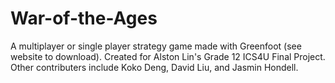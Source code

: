 # War-of-the-Ages
A multiplayer or single player strategy game made with Greenfoot (see website to download). Created for Alston Lin's Grade 12 ICS4U Final Project. Other contributers include Koko Deng, David Liu, and Jasmin Hondell.
